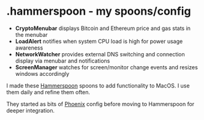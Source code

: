 # .hammerspoon - my spoons/config

- **CryptoMenubar** displays Bitcoin and Ethereum price and gas stats in the menubar
- **LoadAlert** notifies when system CPU load is high for power usage awareness
- **NetworkWatcher** provides external DNS switching and connection display via menubar and notifications
- **ScreenManager** watches for screen/monitor change events and resizes windows accordingly

I made these [Hammerspoon](https://github.com/Hammerspoon/hammerspoon) spoons to add functionality to MacOS. I use them daily and refine them often.

They started as bits of [Phoenix](https://github.com/kasper/phoenix) config before moving to Hammerspoon for deeper integration.
